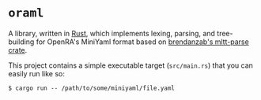 # `oraml`

A library, written in [Rust](https://www.rust-lang.org/), which implements lexing, parsing, and tree-building for OpenRA's MiniYaml
format based on [brendanzab's mltt-parse crate](https://github.com/brendanzab/rust-nbe-for-mltt/crates/mltt-parse/src/lexer.rs).

This project contains a simple executable target (`src/main.rs`) that you can easily run like so:

```
$ cargo run -- /path/to/some/miniyaml/file.yaml
```